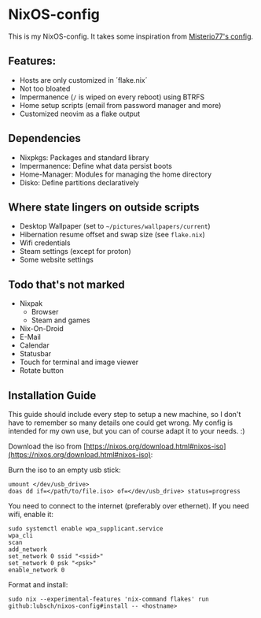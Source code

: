 # NixOS-config

This is my NixOS-config. It takes some inspiration from [Misterio77's config](https://git.sr.ht/~misterio/nix-config).

## Features:

- Hosts are only customized in ´flake.nix´
- Not too bloated
- Impermanence (`/` is wiped on every reboot) using BTRFS
- Home setup scripts (email from password manager and more)
- Customized neovim as a flake output

## Dependencies

- Nixpkgs: Packages and standard library
- Impermanence: Define what data persist boots
- Home-Manager: Modules for managing the home directory
- Disko: Define partitions declaratively

## Where state lingers on outside scripts

- Desktop Wallpaper (set to `~/pictures/wallpapers/current`)
- Hibernation resume offset and swap size (see `flake.nix`)
- Wifi credentials
- Steam settings (except for proton)
- Some website settings

## Todo that's not marked

- Nixpak
    - Browser
    - Steam and games
- Nix-On-Droid
- E-Mail
- Calendar
- Statusbar
- Touch for terminal and image viewer
- Rotate button

## Installation Guide

This guide should include every step to setup a new machine, so I don't have to remember so many details one could get wrong. My config is intended for my own use, but you can of course adapt it to your needs. :)

Download the iso from [https://nixos.org/download.html#nixos-iso](https://nixos.org/download.html#nixos-iso):

Burn the iso to an empty usb stick:
```
umount </dev/usb_drive>
doas dd if=</path/to/file.iso> of=</dev/usb_drive> status=progress
```

You need to connect to the internet (preferably over ethernet). If you need wifi, enable it:
```
sudo systemctl enable wpa_supplicant.service
wpa_cli
scan
add_network
set_network 0 ssid "<ssid>"
set_network 0 psk "<psk>"
enable_network 0
```

Format and install:
```
sudo nix --experimental-features 'nix-command flakes' run github:lubsch/nixos-config#install -- <hostname>
```

